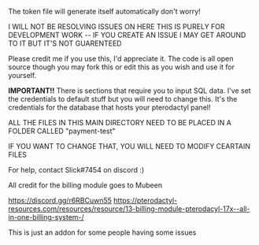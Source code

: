 The token file will generate itself automatically don't worry!


I WILL NOT BE RESOLVING ISSUES ON HERE THIS IS PURELY FOR DEVELOPMENT WORK -- IF YOU CREATE AN ISSUE I MAY GET AROUND TO IT BUT IT'S NOT GUARENTEED


Please credit me if you use this, I'd appreciate it. The code is all open source though you may fork this or edit this as you wish and use it for yourself.


**IMPORTANT!!** There is sections that require you to input SQL data. I've set the credentials to default stuff but you will need to change this. It's the credentials for the database that hosts your pterodactyl panel!

ALL THE FILES IN THIS MAIN DIRECTORY NEED TO BE PLACED IN A FOLDER CALLED "payment-test"

IF YOU WANT TO CHANGE THAT, YOU WILL NEED TO MODIFY CEARTAIN FILES

For help, contact Slick#7454 on discord :)

All credit for the billing module goes to Mubeen 

https://discord.gg/r6RBCuwn55
https://pterodactyl-resources.com/resources/resource/13-billing-module-pterodacyl-17x--all-in-one-billing-system-/

This is just an addon for some people having some issues
